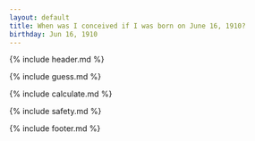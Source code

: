 ```yaml
---
layout: default
title: When was I conceived if I was born on June 16, 1910?
birthday: Jun 16, 1910
---
```


{% include header.md %}

{% include guess.md %}

{% include calculate.md %}

{% include safety.md %}

{% include footer.md %}



